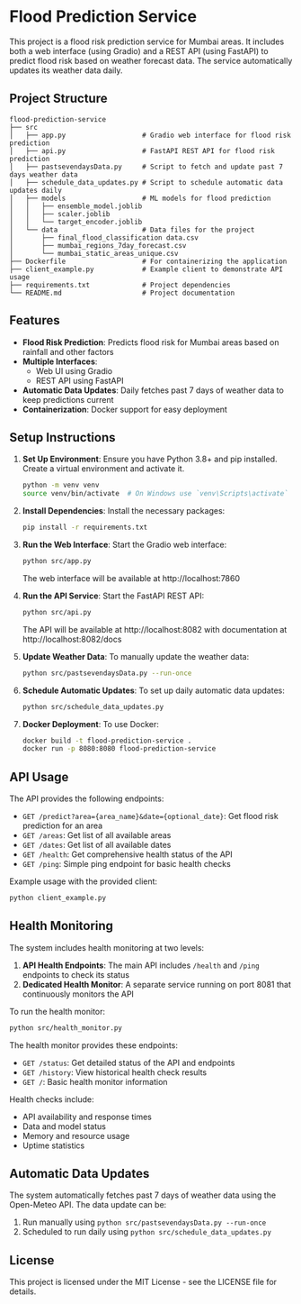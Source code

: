 # Flood Prediction Service

This project is a flood risk prediction service for Mumbai areas. It includes both a web interface (using Gradio) and a REST API (using FastAPI) to predict flood risk based on weather forecast data. The service automatically updates its weather data daily.

## Project Structure

```
flood-prediction-service
├── src
│   ├── app.py                   # Gradio web interface for flood risk prediction
│   ├── api.py                   # FastAPI REST API for flood risk prediction
│   ├── pastsevendaysData.py     # Script to fetch and update past 7 days weather data
│   ├── schedule_data_updates.py # Script to schedule automatic data updates daily
│   ├── models                   # ML models for flood prediction
│   │   ├── ensemble_model.joblib
│   │   ├── scaler.joblib
│   │   └── target_encoder.joblib
│   └── data                     # Data files for the project
│       ├── final_flood_classification data.csv
│       ├── mumbai_regions_7day_forecast.csv
│       └── mumbai_static_areas_unique.csv
├── Dockerfile                   # For containerizing the application
├── client_example.py            # Example client to demonstrate API usage
├── requirements.txt             # Project dependencies
└── README.md                    # Project documentation
```

## Features

- **Flood Risk Prediction**: Predicts flood risk for Mumbai areas based on rainfall and other factors
- **Multiple Interfaces**: 
  - Web UI using Gradio
  - REST API using FastAPI
- **Automatic Data Updates**: Daily fetches past 7 days of weather data to keep predictions current
- **Containerization**: Docker support for easy deployment

## Setup Instructions

1. **Set Up Environment**: Ensure you have Python 3.8+ and pip installed. Create a virtual environment and activate it.

   ```bash
   python -m venv venv
   source venv/bin/activate  # On Windows use `venv\Scripts\activate`
   ```

2. **Install Dependencies**: Install the necessary packages:

   ```bash
   pip install -r requirements.txt
   ```

3. **Run the Web Interface**: Start the Gradio web interface:

   ```bash
   python src/app.py
   ```

   The web interface will be available at http://localhost:7860

4. **Run the API Service**: Start the FastAPI REST API:

   ```bash
   python src/api.py
   ```

   The API will be available at http://localhost:8082 with documentation at http://localhost:8082/docs

5. **Update Weather Data**: To manually update the weather data:

   ```bash
   python src/pastsevendaysData.py --run-once
   ```

6. **Schedule Automatic Updates**: To set up daily automatic data updates:

   ```bash
   python src/schedule_data_updates.py
   ```

7. **Docker Deployment**: To use Docker:

   ```bash
   docker build -t flood-prediction-service .
   docker run -p 8080:8080 flood-prediction-service
   ```

## API Usage

The API provides the following endpoints:

- `GET /predict?area={area_name}&date={optional_date}`: Get flood risk prediction for an area
- `GET /areas`: Get list of all available areas
- `GET /dates`: Get list of all available dates
- `GET /health`: Get comprehensive health status of the API
- `GET /ping`: Simple ping endpoint for basic health checks

Example usage with the provided client:

```bash
python client_example.py
```

## Health Monitoring

The system includes health monitoring at two levels:

1. **API Health Endpoints**: The main API includes `/health` and `/ping` endpoints to check its status
2. **Dedicated Health Monitor**: A separate service running on port 8081 that continuously monitors the API

To run the health monitor:

```bash
python src/health_monitor.py
```

The health monitor provides these endpoints:

- `GET /status`: Get detailed status of the API and endpoints
- `GET /history`: View historical health check results
- `GET /`: Basic health monitor information

Health checks include:
- API availability and response times
- Data and model status
- Memory and resource usage
- Uptime statistics

## Automatic Data Updates

The system automatically fetches past 7 days of weather data using the Open-Meteo API. The data update can be:

1. Run manually using `python src/pastsevendaysData.py --run-once`
2. Scheduled to run daily using `python src/schedule_data_updates.py`

## License

This project is licensed under the MIT License - see the LICENSE file for details.